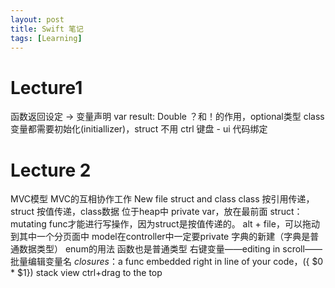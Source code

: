 ```yaml
---
layout: post
title: Swift 笔记
tags: [Learning]
---
```


# Lecture1
函数返回设定 -\> 
变量声明 var result: Double
？和！的作用，optional类型
class 变量都需要初始化(initiallizer)，struct 不用
ctrl 键盘 - ui 代码绑定
# Lecture 2
 MVC模型 
MVC的互相协作工作 
New file
struct and class
class 按引用传递，struct 按值传递，class数据 位于heap中
private var，放在最前面
struct：mutating func才能进行写操作，因为struct是按值传递的。
alt + file，可以拖动到其中一个分页面中
model在controller中一定要private 
字典的新建（字典是普通数据类型）
enum的用法 
函数也是普通类型
右键变量——editing in scroll——批量编辑变量名
*closures*：a func embedded right in line of your code，({ $0 \* $1})
stack view
ctrl+drag to the top